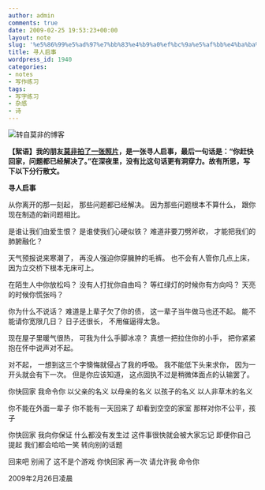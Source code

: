 ```yaml
---
author: admin
comments: true
date: 2009-02-25 19:53:23+00:00
layout: note
slug: '%e5%86%99%e5%ad%97%e7%bb%83%e4%b9%a0%ef%bc%9a%e5%af%bb%e4%ba%ba%e5%90%af%e4%ba%8b'
title: 寻人启事
wordpress_id: 1940
categories:
- notes
- 写作练习
tags:
- 写字练习
- 杂感
- 诗
---
```


![转自莫非的博客](http://farm4.static.flickr.com/3304/3308967903_ffb05aa41f.jpg?v=0)

**【絮语】我的朋友[莫非拍了一张照片](http://motalk.ycool.com/post.3048697.html)，是一张寻人启事，最后一句话是：“你赶快回家，问题都已经解决了。”在深夜里，没有比这句话更有洞穿力。故有所思，写下以下分行散文。**

**寻人启事**

从你离开的那一刻起，
那些问题都已经解决。
因为那些问题根本不算什么，
跟你现在制造的新问题相比。

是谁让我们由爱生恨？
是谁使我们心硬似铁？
难道非要刀劈斧砍，
才能把我们的肺腑融化？

天气预报说来寒潮了，
再没人强迫你穿臃肿的毛裤。
也不会有人管你几点上床，
因为立交桥下根本无床可上。

在陌生人中你放松吗？
没有人打扰你自由吗？
等红绿灯的时候你有方向吗？
天亮的时候你慌张吗？

你为什么不说话？
难道是上辈子欠了你的债，
这一辈子当牛做马也还不起。
能不能请你宽限几日？
日子还很长，
不用催逼得太急。

现在屋子里暖气很热，
可我为什么手脚冰凉？
真想一把拉住你的小手，
把你紧紧抱在怀中说声对不起。

对不起，
一想到这三个字懊悔就侵占了我的呼吸。
我不能低下头来求你，
因为一开头就会有下一次。
但是你应该知道，
这点固执不过是稍微体面点的认输罢了。

你快回家
我命令你
以父亲的名义
以母亲的名义
以孩子的名义
以人非草木的名义

你不能在外面一辈子
你不能有一天回来了
却看到空空的家室
那样对你不公平，孩子

你快回家
我向你保证
什么都没有发生过
这件事很快就会被大家忘记
即便你自己提起
我们都会哈哈一笑
转向别的话题

回来吧
别闹了
这不是个游戏
你快回家
再一次
请允许我
命令你

2009年2月26日凌晨
